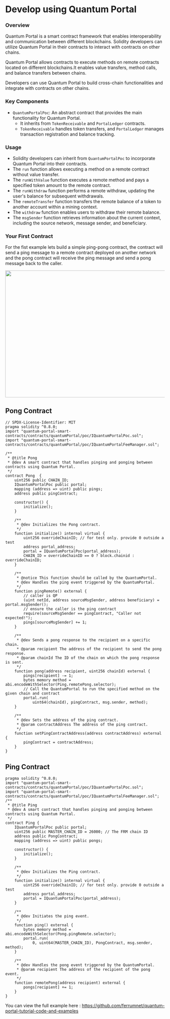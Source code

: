 # Develop using Quantum Portal

### Overview

Quantum Portal is a smart contract framework that enables interoperability and communication between different blockchains. Solidity developers can utilize Quantum Portal in their contracts to interact with contracts on other chains.

Quantum Portal allows contracts to execute methods on remote contracts located on different blockchains.It enables value transfers, method calls, and balance transfers between chains.

Developers can use Quantum Portal to build cross-chain functionalities and integrate with contracts on other chains.

### Key Components

- `QuantumPortalPoc`: An abstract contract that provides the main functionality for Quantum Portal.
  - It inherits from `TokenReceivable` and `PortalLedger` contracts.
  - `TokenReceivable` handles token transfers, and `PortalLedger` manages transaction registration and balance tracking.

### Usage

- Solidity developers can inherit from `QuantumPortalPoc` to incorporate Quantum Portal into their contracts.
- The `run` function allows executing a method on a remote contract without value transfer.
- The `runWithValue` function executes a remote method and pays a specified token amount to the remote contract.
- The `runWithdraw` function performs a remote withdraw, updating the user's balance for subsequent withdrawals.
- The `remoteTransfer` function transfers the remote balance of a token to another account within a mining context.
- The `withdraw` function enables users to withdraw their remote balance.
- The `msgSender` function retrieves information about the current context, including the source network, message sender, and beneficiary.


### Your First Contract

For the fist example lets build a simple ping-pong contract, the contract will send a ping message to a remote contract deployed on another network and the pong contract will receive the ping message and send a pong message back to the caller.

<img src="./images/ping_pong.png"  width="600" height="400">

## Pong Contract

```solidity
// SPDX-License-Identifier: MIT
pragma solidity ^0.8.0;
import "quantum-portal-smart-contracts/contracts/quantumPortal/poc/IQuantumPortalPoc.sol";
import "quantum-portal-smart-contracts/contracts/quantumPortal/poc/IQuantumPortalFeeManager.sol";

/**
 * @title Pong
 * @dev A smart contract that handles pinging and ponging between contracts using Quantum Portal.
 */
contract Pong  {
    uint256 public CHAIN_ID;
    IQuantumPortalPoc public portal;
    mapping (address => uint) public pings;
    address public pingContract;

    constructor() {
        initialize();
    }

    /**
     * @dev Initializes the Pong contract.
     */
    function initialize() internal virtual {
        uint256 overrideChainID; // for test only. provide 0 outside a test
        address portal_address;
        portal = IQuantumPortalPoc(portal_address);
        CHAIN_ID = overrideChainID == 0 ? block.chainid : overrideChainID;
    }

    /**
     * @notice This function should be called by the QuantumPortal.
     * @dev Handles the ping event triggered by the QuantumPortal.
     */
    function pingRemote() external {
        // caller is QP
        (uint netId, address sourceMsgSender, address beneficiary) = portal.msgSender();
        // ensure the caller is the ping contract
        require(sourceMsgSender == pingContract, "Caller not expected!");
        pings[sourceMsgSender] += 1;
    }

    /**
     * @dev Sends a pong response to the recipient on a specific chain.
     * @param recipient The address of the recipient to send the pong response.
     * @param chainId The ID of the chain on which the pong response is sent.
     */
    function pong(address recipient, uint256 chainId) external {
        pings[recipient] -= 1;
        bytes memory method = abi.encodeWithSelector(Ping.remotePong.selector);
        // Call the QuantumPortal to run the specified method on the given chain and contract
        portal.run(
            uint64(chainId), pingContract, msg.sender, method);
    }

    /**
     * @dev Sets the address of the ping contract.
     * @param contractAddress The address of the ping contract.
     */
    function setPingContractAddress(address contractAddress) external {
        pingContract = contractAddress;
    }
}
```


## Ping Contract

```solidity
pragma solidity ^0.8.0;
import "quantum-portal-smart-contracts/contracts/quantumPortal/poc/IQuantumPortalPoc.sol";
import "quantum-portal-smart-contracts/contracts/quantumPortal/poc/IQuantumPortalFeeManager.sol";
/**
 * @title Ping
 * @dev A smart contract that handles pinging and ponging between contracts using Quantum Portal.
 */
contract Ping {
    IQuantumPortalPoc public portal;
    uint256 public MASTER_CHAIN_ID = 26000; // The FRM chain ID
    address public PongContract;
    mapping (address => uint) public pongs;

    constructor() {
        initialize();
    }

    /**
     * @dev Initializes the Ping contract.
     */
    function initialize() internal virtual {
        uint256 overrideChainID; // for test only. provide 0 outside a test
        address portal_address;
        portal = IQuantumPortalPoc(portal_address);
    }

    /**
     * @dev Initiates the ping event.
     */
    function ping() external {
        bytes memory method = abi.encodeWithSelector(Pong.pingRemote.selector);
        portal.run(
            0, uint64(MASTER_CHAIN_ID), PongContract, msg.sender, method);
    }

    /**
     * @dev Handles the pong event triggered by the QuantumPortal.
     * @param recipient The address of the recipient of the pong event.
     */
    function remotePong(address recipient) external {
        pongs[recipient] += 1;
    }
}
```

You can view the full example here : https://github.com/ferrumnet/quantum-portal-tutorial-code-and-examples
